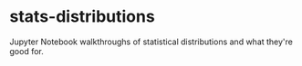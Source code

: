 # stats-distributions
Jupyter Notebook walkthroughs of statistical distributions and what they're good for.
